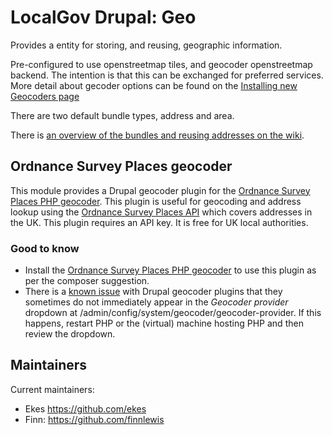 # LocalGov Drupal: Geo

Provides a entity for storing, and reusing, geographic information.

Pre-configured to use openstreetmap tiles, and geocoder openstreetmap backend.
The intention is that this can be exchanged for preferred services. More detail
about gecoder options can be found on the [Installing new Geocoders page](https://github.com/localgovdrupal/geo_entity/wiki/Installing-new-Geocoders-%5BFAQ:-%22Why-doesn't-it-find-...%22%5D)

There are two default bundle types, address and area.

There is [an overview of the bundles and reusing addresses on the wiki](https://github.com/localgovdrupal/geo_entity/wiki/Locations-Module-(LocalGov-Geo)).

## Ordnance Survey Places geocoder
This module provides a Drupal geocoder plugin for the [Ordnance Survey Places PHP geocoder](https://packagist.org/packages/localgovdrupal/localgov_os_places_geocoder_provider).  This plugin is useful for geocoding and address lookup using the [Ordnance Survey Places API](https://osdatahub.os.uk/docs/places/overview) which covers addresses in the UK.  This plugin requires an API key.  It is free for UK local authorities.

### Good to know
- Install the [Ordnance Survey Places PHP geocoder](https://packagist.org/packages/localgovdrupal/localgov_os_places_geocoder_provider) to use this plugin as per the composer suggestion.
- There is a [known issue](https://www.drupal.org/project/geocoder/issues/3153678#comment-14203727) with Drupal geocoder plugins that they sometimes do not immediately appear in the *Geocoder provider* dropdown at /admin/config/system/geocoder/geocoder-provider.  If this happens, restart PHP or the (virtual) machine hosting PHP and then review the dropdown.

## Maintainers

Current maintainers: 

 - Ekes https://github.com/ekes
 - Finn: https://github.com/finnlewis
 
